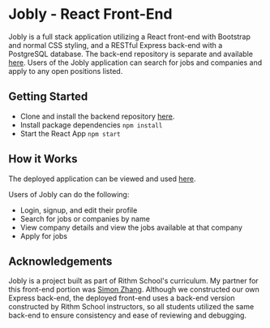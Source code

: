 # Jobly - React Front-End

Jobly is a full stack application utilizing a React front-end with Bootstrap and normal CSS styling, and a RESTful Express back-end with a PostgreSQL database. The back-end repository is separate and available [here](https://github.com/alex-rutan/express-jobly). Users of the Jobly application can search for jobs and companies and apply to any open positions listed.

## Getting Started

* Clone and install the backend repository [here](https://github.com/alex-rutan/express-jobly-backend).
* Install package dependencies `npm install`
* Start the React App `npm start`

## How it Works

The deployed application can be viewed and used [here](https://alex-rutan-jobly.surge.sh/).

Users of Jobly can do the following:

* Login, signup, and edit their profile
* Search for jobs or companies by name
* View company details and view the jobs available at that company
* Apply for jobs

## Acknowledgements

Jobly is a project built as part of Rithm School's curriculum. My partner for this front-end portion was [Simon Zhang](https://github.com/Wukongthethird). Although we constructed our own Express back-end, the deployed front-end uses a back-end version constructed by Rithm School instructors, so all students utilized the same back-end to ensure consistency and ease of reviewing and debugging.   
